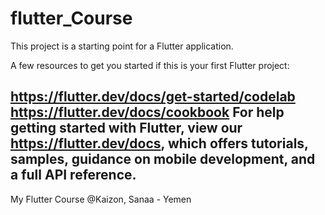 # flutter_Course

This project is a starting point for a Flutter application.

A few resources to get you started if this is your first Flutter project:

https://flutter.dev/docs/get-started/codelab
https://flutter.dev/docs/cookbook
For help getting started with Flutter, view our https://flutter.dev/docs, which offers tutorials, samples, guidance on mobile development, and a full API reference.
-----------------
My Flutter Course @Kaizon, Sanaa - Yemen
